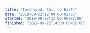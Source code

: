 ```yaml
---
title: "Torchwood: Fall to Earth"
date: "2019-09-22T12:00:00+02:00"
started: "2019-09-22T12:00:00+02:00"
finished: "2019-09-22T14:00:00+02:00"
---
```

